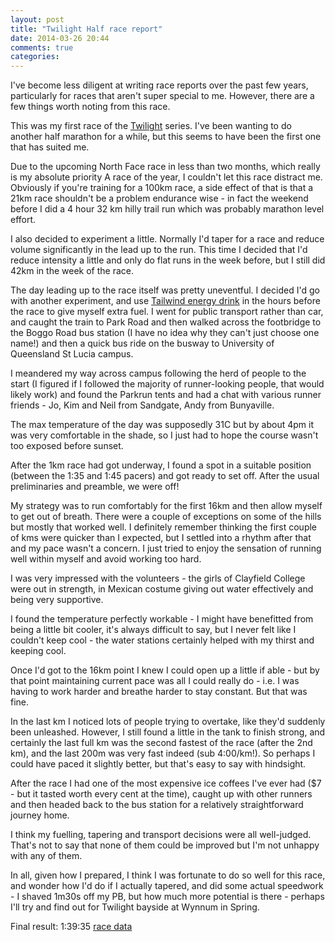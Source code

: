 ```yaml
---
layout: post
title: "Twilight Half race report"
date: 2014-03-26 20:44
comments: true
categories: 
---
```

I've become less diligent at writing race reports over the past few years,
particularly for races that aren't super special to me. However, there
are a few things worth noting from this race. 

This was my first race of the [Twilight](http://www.twilightrun.com.au/)
series. I've been wanting to do 
another half marathon for a while, but this seems to have been the first
one that has suited me.

Due to the upcoming North Face race in less than two months, which really 
is my absolute priority A race of the year, I couldn't let this race distract
me. Obviously if you're training for a 100km race, a side effect of that
is that a 21km race shouldn't be a problem endurance wise - in 
fact the weekend before I did a 4 hour 32 km hilly trail run which was 
probably marathon level effort. 

I also decided to experiment a little. Normally I'd taper for a race and 
reduce volume significantly in the lead up to the run. This time I decided
that I'd reduce intensity a little and only do flat runs in the week 
before, but I still did 42km in the week of the race.

The day leading up to the race itself was pretty uneventful. I decided I'd
go with another experiment, and use 
[Tailwind energy drink](http://tailwindnutrition.com.au/) in the hours
before the race to give myself extra fuel. I went for public transport 
rather than car, and caught the train to Park Road and then walked across
the footbridge to the Boggo Road bus station (I have no idea why they can't just
choose one name!) and then a quick bus ride on the busway to University
of Queensland St Lucia campus. 

I meandered my way across campus following the herd of people to the start 
(I figured if I followed the majority of runner-looking people, that would
likely work) and found the Parkrun tents and had a chat with various runner
friends - Jo, Kim and Neil from Sandgate, Andy from Bunyaville.

The max temperature of the day was supposedly 31C but by about 4pm it was
very comfortable in the shade, so I just had to hope the course wasn't too 
exposed before sunset.

After the 1km race had got underway, I found a spot in a suitable position 
(between the 1:35 and 1:45 pacers) and got ready to set off. After the usual
preliminaries and preamble, we were off!

My strategy was to run comfortably for the first 16km and then allow myself
to get out of breath. There were a couple of exceptions on some of the hills
but mostly that worked well. I definitely remember thinking the first couple
of kms were quicker than I expected, but I settled into a rhythm after that
and my pace wasn't a concern. I just tried to enjoy the sensation of running
well within myself and avoid working too hard. 

I was very impressed with the volunteers - the girls of Clayfield College
were out in strength, in Mexican costume giving out water effectively and
being very supportive. 

I found the temperature perfectly workable - I might have benefitted from
being a little bit cooler, it's always difficult to say, but I never felt
like I couldn't keep cool - the water stations certainly helped with my
thirst and keeping cool. 

Once I'd got to the 16km point I knew I could open up a little if able - 
but by that point maintaining current pace was all I could really do - i.e.
I was having to work harder and breathe harder to stay constant. But that
was fine. 

In the last km I noticed lots of people trying to overtake, like they'd
suddenly been unleashed. However, I still found a little in the tank to
finish strong, and certainly the last full km was the second fastest of
the race (after the 2nd km), and the last 200m was very fast indeed 
(sub 4:00/km!). So perhaps I could have paced it slightly better, but
that's easy to say with hindsight. 

After the race I had one of the most expensive ice coffees I've ever had
($7 - but it tasted worth every cent at the time), caught up with other
runners and then headed back to the bus station for a relatively 
straightforward journey home. 

I think my fuelling, tapering and transport decisions were all well-judged. 
That's not to say that none of them could be improved but I'm not unhappy
with any of them. 

In all, given how I prepared, I think I was fortunate to do so well for
this race, and wonder how I'd do if I actually tapered, and did some
actual speedwork - I shaved 1m30s off my PB, but how much more potential
is there - perhaps I'll try and find out for Twilight bayside at Wynnum in
Spring.

Final result: 1:39:35 [race data](http://www.strava.com/activities/123203444)

